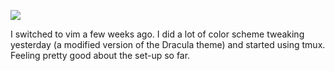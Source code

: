 ![](https://db-feed.s3.amazonaws.com/legacy/Screen_Shot_2017-10-15_at_11_37_23_AM-1508082112775.png)

I switched to vim a few weeks ago. I did a lot of color scheme tweaking yesterday (a modified version of the Dracula theme) and started using tmux. Feeling pretty good about the set-up so far.

